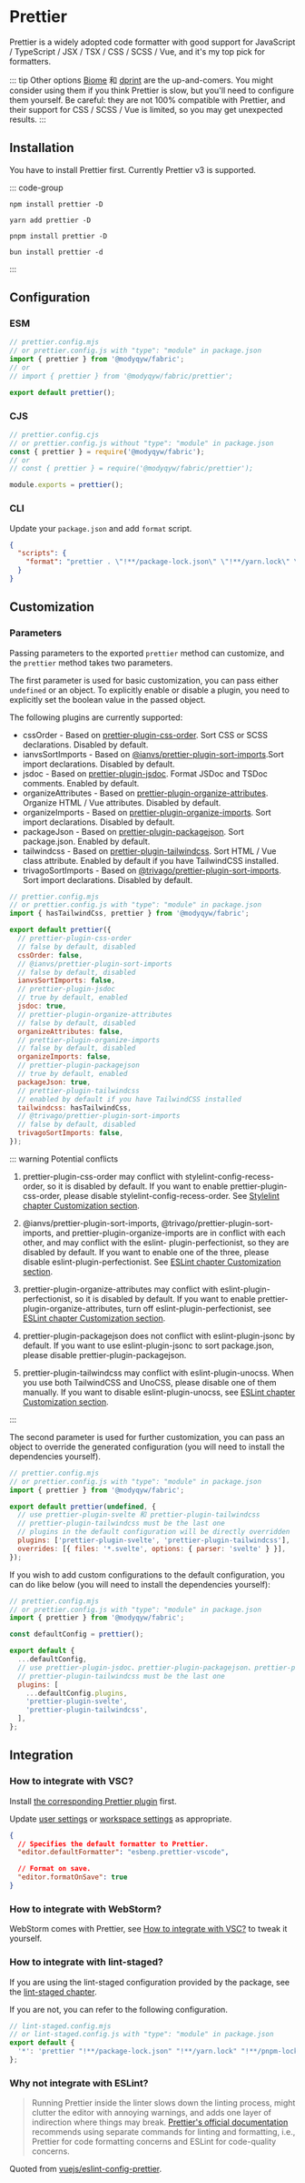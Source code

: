 # Prettier

Prettier is a widely adopted code formatter with good support for JavaScript / TypeScript / JSX / TSX / CSS / SCSS / Vue, and it's my top pick for formatters.

::: tip Other options
[Biome](https://biomejs.dev/) 和 [dprint](https://dprint.dev/) are the up-and-comers. You might consider using them if you think Prettier is slow, but you'll need to configure them yourself. Be careful: they are not 100% compatible with Prettier, and their support for CSS / SCSS / Vue is limited, so you may get unexpected results.
:::

## Installation

You have to install Prettier first. Currently Prettier v3 is supported.

::: code-group

```shell [npm]
npm install prettier -D
```

```shell [yarn]
yarn add prettier -D
```

```shell [pnpm]
pnpm install prettier -D
```

```shell [bun(experimental)]
bun install prettier -d
```

:::

## Configuration

### ESM

```js
// prettier.config.mjs
// or prettier.config.js with "type": "module" in package.json
import { prettier } from '@modyqyw/fabric';
// or
// import { prettier } from '@modyqyw/fabric/prettier';

export default prettier();
```

### CJS

```js
// prettier.config.cjs
// or prettier.config.js without "type": "module" in package.json
const { prettier } = require('@modyqyw/fabric');
// or
// const { prettier } = require('@modyqyw/fabric/prettier');

module.exports = prettier();
```

### CLI

Update your `package.json` and add `format` script.

```json
{
  "scripts": {
    "format": "prettier . \"!**/package-lock.json\" \"!**/yarn.lock\" \"!**/pnpm-lock.yaml\" --ignore-unknown --write --cache --log-level=warn"
  }
}
```

## Customization

### Parameters

Passing parameters to the exported `prettier` method can customize, and the `prettier` method takes two parameters.

The first parameter is used for basic customization, you can pass either `undefined` or an object. To explicitly enable or disable a plugin, you need to explicitly set the boolean value in the passed object.

The following plugins are currently supported:

- cssOrder - Based on [prettier-plugin-css-order](https://github.com/Siilwyn/prettier-plugin-css-order). Sort CSS or SCSS declarations. Disabled by default.
- ianvsSortImports - Based on [@ianvs/prettier-plugin-sort-imports](https://github.com/ianvs/prettier-plugin-sort-imports).Sort import declarations. Disabled by default.
- jsdoc - Based on [prettier-plugin-jsdoc](https://github.com/hosseinmd/prettier-plugin-jsdoc). Format JSDoc and TSDoc comments. Enabled by default.
- organizeAttributes - Based on [prettier-plugin-organize-attributes](https://github.com/NiklasPor/prettier-plugin-organize-attributes). Organize HTML / Vue attributes. Disabled by default.
- organizeImports - Based on [prettier-plugin-organize-imports](https://github.com/simonhaenisch/prettier-plugin-organize-imports). Sort import declarations. Disabled by default.
- packageJson - Based on [prettier-plugin-packagejson](https://github.com/matzkoh/prettier-plugin-packagejson). Sort package.json. Enabled by default.
- tailwindcss - Based on [prettier-plugin-tailwindcss](https://github.com/tailwindlabs/prettier-plugin-tailwindcss). Sort HTML / Vue class attribute. Enabled by default if you have TailwindCSS installed.
- trivagoSortImports - Based on [@trivago/prettier-plugin-sort-imports](https://github.com/trivago/prettier-plugin-sort-imports). Sort import declarations. Disabled by default.

```javascript
// prettier.config.mjs
// or prettier.config.js with "type": "module" in package.json
import { hasTailwindCss, prettier } from '@modyqyw/fabric';

export default prettier({
  // prettier-plugin-css-order
  // false by default, disabled
  cssOrder: false,
  // @ianvs/prettier-plugin-sort-imports
  // false by default, disabled
  ianvsSortImports: false,
  // prettier-plugin-jsdoc
  // true by default, enabled
  jsdoc: true,
  // prettier-plugin-organize-attributes
  // false by default, disabled
  organizeAttributes: false,
  // prettier-plugin-organize-imports
  // false by default, disabled
  organizeImports: false,
  // prettier-plugin-packagejson
  // true by default, enabled
  packageJson: true,
  // prettier-plugin-tailwindcss
  // enabled by default if you have TailwindCSS installed
  tailwindcss: hasTailwindCss,
  // @trivago/prettier-plugin-sort-imports
  // false by default, disabled
  trivagoSortImports: false,
});
```

::: warning Potential conflicts

1. prettier-plugin-css-order may conflict with stylelint-config-recess-order, so it is disabled by default. If you want to enable prettier-plugin-css-order, please disable stylelint-config-recess-order. See [Stylelint chapter Customization section](../linter/stylelint#Customization).

2. @ianvs/prettier-plugin-sort-imports, @trivago/prettier-plugin-sort-imports, and prettier-plugin-organize-imports are in conflict with each other, and may conflict with the eslint- plugin-perfectionist, so they are disabled by default. If you want to enable one of the three, please disable eslint-plugin-perfectionist. See [ESLint chapter Customization section](../linter/eslint#Customization).

3. prettier-plugin-organize-attributes may conflict with eslint-plugin-perfectionist, so it is disabled by default. If you want to enable prettier-plugin-organize-attributes, turn off eslint-plugin-perfectionist, see [ESLint chapter Customization section](../linter/eslint#Customization).

4. prettier-plugin-packagejson does not conflict with eslint-plugin-jsonc by default. If you want to use eslint-plugin-jsonc to sort package.json, please disable prettier-plugin-packagejson.

5. prettier-plugin-tailwindcss may conflict with eslint-plugin-unocss. When you use both TailwindCSS and UnoCSS, please disable one of them manually. If you want to disable eslint-plugin-unocss, see [ESLint chapter Customization section](../linter/eslint#Customization).

:::

The second parameter is used for further customization, you can pass an object to override the generated configuration (you will need to install the dependencies yourself).

```javascript
// prettier.config.mjs
// or prettier.config.js with "type": "module" in package.json
import { prettier } from '@modyqyw/fabric';

export default prettier(undefined, {
  // use prettier-plugin-svelte 和 prettier-plugin-tailwindcss
  // prettier-plugin-tailwindcss must be the last one
  // plugins in the default configuration will be directly overridden
  plugins: ['prettier-plugin-svelte', 'prettier-plugin-tailwindcss'],
  overrides: [{ files: '*.svelte', options: { parser: 'svelte' } }],
});
```

If you wish to add custom configurations to the default configuration, you can do like below (you will need to install the dependencies yourself):

```javascript
// prettier.config.mjs
// or prettier.config.js with "type": "module" in package.json
import { prettier } from '@modyqyw/fabric';

const defaultConfig = prettier();

export default {
  ...defaultConfig,
  // use prettier-plugin-jsdoc、prettier-plugin-packagejson、prettier-plugin-svelte 和 prettier-plugin-tailwindcss
  // prettier-plugin-tailwindcss must be the last one
  plugins: [
    ...defaultConfig.plugins,
    'prettier-plugin-svelte',
    'prettier-plugin-tailwindcss',
  ],
};
```

## Integration

### How to integrate with VSC?

Install [the corresponding Prettier plugin](https://marketplace.visualstudio.com/items?itemName=esbenp.prettier-vscode) first.

Update [user settings](https://code.visualstudio.com/docs/getstarted/settings#_settingsjson) or [workspace settings](https://code.visualstudio.com/docs/getstarted/settings#_workspace-settings) as appropriate.

```json
{
  // Specifies the default formatter to Prettier.
  "editor.defaultFormatter": "esbenp.prettier-vscode",

  // Format on save.
  "editor.formatOnSave": true
}
```

### How to integrate with WebStorm?

WebStorm comes with Prettier, see [How to integrate with VSC?](#how-to-integrate-with-vsc) to tweak it yourself.

### How to integrate with lint-staged?

If you are using the lint-staged configuration provided by the package, see the [lint-staged chapter](../git/lint-staged.md).

If you are not, you can refer to the following configuration.

```javascript
// lint-staged.config.mjs
// or lint-staged.config.js with "type": "module" in package.json
export default {
  '*': 'prettier "!**/package-lock.json" "!**/yarn.lock" "!**/pnpm-lock.yaml" --ignore-unknown --write --cache',
};
```

### Why not integrate with ESLint?

> Running Prettier inside the linter slows down the linting process, might clutter the editor with annoying warnings, and adds one layer of indirection where things may break. [Prettier's official documentation](https://prettier.io/docs/en/integrating-with-linters.html) recommends using separate commands for linting and formatting, i.e., Prettier for code formatting concerns and ESLint for code-quality concerns.

Quoted from [vuejs/eslint-config-prettier](https://github.com/vuejs/eslint-config-prettier#use-separate-commands-for-linting-and-formatting).
